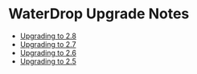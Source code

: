 # WaterDrop Upgrade Notes

- [Upgrading to 2.8](Upgrades-WaterDrop-2.8)
- [Upgrading to 2.7](Upgrades-WaterDrop-2.7)
- [Upgrading to 2.6](Upgrades-WaterDrop-2.6)
- [Upgrading to 2.5](Upgrades-WaterDrop-2.5)

